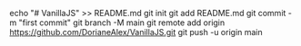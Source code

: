 echo "# VanillaJS" >> README.md
git init
git add README.md
git commit -m "first commit"
git branch -M main
git remote add origin https://github.com/DorianeAlex/VanillaJS.git
git push -u origin main
